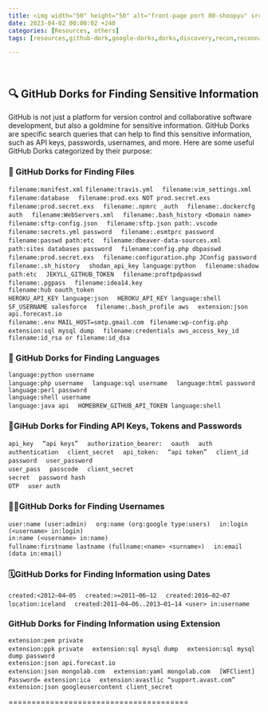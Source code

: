 ```yaml
---
title: <img width="50" height="50" alt="front-page port 80-shoopyu" src="https://www.springboard.com/blog/wp-content/uploads/2021/07/What-is-github-and-how-to-use-it-scaled-1536x589.jpg"> Github Dork for finding Sensitive Information
date: 2023-04-02 00:00:02 +240
categories: [Resources, others]
tags: [resources,github-dork,google-dorks,dorks,discovery,recon,reconnaissance,information-gathering] # TAG names should always be lowercase

---
```

&nbsp; &nbsp;


## 🔍 GitHub Dorks for Finding Sensitive Information

GitHub is not just a platform for version control and collaborative software development, but also a goldmine for sensitive information. GitHub Dorks are specific search queries that can help to find this sensitive information, such as API keys, passwords, usernames, and more. Here are some useful GitHub Dorks categorized by their purpose:

### 🔑 GitHub Dorks for Finding Files

`filename:manifest.xml` 
`filename:travis.yml  `
`filename:vim_settings.xml`  
`filename:database  `
`filename:prod.exs NOT prod.secret.exs  `
`filename:prod.secret.exs  `
`filename:.npmrc _auth  `
`filename:.dockercfg auth  `
`filename:WebServers.xml  `
`filename:.bash_history <Domain name>  `
`filename:sftp-config.json  `
`filename:sftp.json path:.vscode  `
`filename:secrets.yml password  `
`filename:.esmtprc password  `
`filename:passwd path:etc  `
`filename:dbeaver-data-sources.xml  `
`path:sites databases password  `
`filename:config.php dbpasswd  `
`filename:prod.secret.exs  `
`filename:configuration.php JConfig password  `
`filename:.sh_history  `
`shodan_api_key language:python  `
`filename:shadow path:etc  `
`JEKYLL_GITHUB_TOKEN  `
`filename:proftpdpasswd  `
`filename:.pgpass  `
`filename:idea14.key`  
`filename:hub oauth_token`  
`HEROKU_API_KEY language:json  `
`HEROKU_API_KEY language:shell  `
`SF_USERNAME salesforce  `
`filename:.bash_profile aws  `
`extension:json api.forecast.io`  
`filename:.env MAIL_HOST=smtp.gmail.com ` 
`filename:wp-config.php  `
`extension:sql mysql dump  `
`filename:credentials aws_access_key_id`  
`filename:id_rsa or filename:id_dsa`

### 🧧 GitHub Dorks for Finding Languages

`language:python username`  
`language:php username  `
`language:sql username  `
`language:html password  `
`language:perl password`  
`language:shell username`  
`language:java api  `
`HOMEBREW_GITHUB_API_TOKEN language:shell`

### 🔐GiHub Dorks for Finding API Keys, Tokens and Passwords

`api_key  `
`“api keys”  `
`authorization_bearer:  `
`oauth  `
`auth  `
`authentication  `
`client_secret  `
`api_token:  `
`“api token”  `
`client_id  `
`password  `
`user_password`  
`user_pass  `
`passcode  `
`client_secret`  
`secret  `
`password hash`  
`OTP  `
`user auth`

### 🧑‍🦲GitHub Dorks for Finding Usernames

`user:name (user:admin)  `
`org:name (org:google type:users)  `
`in:login (<username> in:login)`  
`in:name (<username> in:name)`  
`fullname:firstname lastname (fullname:<name> <surname>)  `
`in:email (data in:email)`

### 🗓️GitHub Dorks for Finding Information using Dates

`created:<2012–04–05  `
`created:>=2011–06–12  `
`created:2016–02–07 location:iceland  `
`created:2011–04–06..2013–01–14 <user> in:username`

### GitHub Dorks for Finding Information using Extension

`extension:pem private`  
`extension:ppk private  `
`extension:sql mysql dump  `
`extension:sql mysql dump password`  
`extension:json api.forecast.io`  
`extension:json mongolab.com  `
`extension:yaml mongolab.com  `
`[WFClient] Password= extension:ica  `
`extension:avastlic “support.avast.com”  `
`extension:json googleusercontent client_secret`


=======================================
